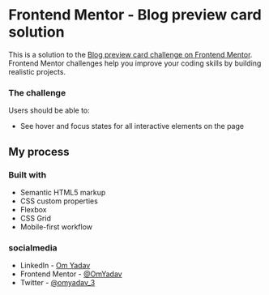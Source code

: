 # Frontend Mentor - Blog preview card solution

This is a solution to the [Blog preview card challenge on Frontend Mentor](https://www.frontendmentor.io/challenges/blog-preview-card-ckPaj01IcS). Frontend Mentor challenges help you improve your coding skills by building realistic projects. 

### The challenge

Users should be able to:

- See hover and focus states for all interactive elements on the page

## My process

### Built with

- Semantic HTML5 markup
- CSS custom properties
- Flexbox
- CSS Grid
- Mobile-first workflow

### socialmedia

- LinkedIn - [Om Yadav](www.linkedin.com/in/omyadav3)
- Frontend Mentor - [@OmYadav](https://www.frontendmentor.io/profile/OmYadav3)
- Twitter - [@omyadav_3](https://twitter.com/Omyadav_3)


